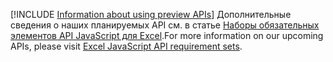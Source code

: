 [!INCLUDE [Information about using preview APIs](../includes/using-preview-apis.md)]
<span data-ttu-id="560e6-101">Дополнительные сведения о наших планируемых API см. в статье [Наборы обязательных элементов API JavaScript для Excel](../reference/requirement-sets/excel-api-requirement-sets.md#excel-javascript-preview-apis).</span><span class="sxs-lookup"><span data-stu-id="560e6-101">For more information on our upcoming APIs, please visit [Excel JavaScript API requirement sets](../reference/requirement-sets/excel-api-requirement-sets.md#excel-javascript-preview-apis).</span></span>